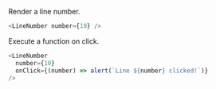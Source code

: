 Render a line number.

```js
<LineNumber number={10} />
```

Execute a function on click.

```js
<LineNumber
  number={10}
  onClick={(number) => alert(`Line ${number} clicked!`)}
/>
```
